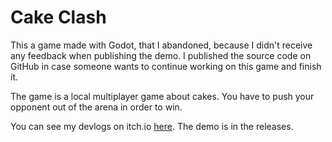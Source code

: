# Cake Clash

This a game made with Godot, that I abandoned, because I didn't receive any feedback when publishing the demo. I published the source code on GitHub in case someone wants to continue working on this game and finish it.

The game is a local multiplayer game about cakes. You have to push your opponent out of the arena in order to win.

You can see my devlogs on itch.io [here](https://itch.io/t/2785923/cake-clash-a-local-multiplayer-game-about-cakes). The demo is in the releases.
